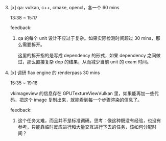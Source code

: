 3. [x] qa: vulkan, c++, cmake, opencl，各一个 60 mins

    13:38 ~ 15:17

    feedback:

    1. qa 的每个 unit 设计不应过于复杂。如果实际检测时间超过 30 mins，那么需要拆开。

        这里的拆开指的是写成 dependency 的形式，如果 dependency 之间做过，那么直接复杂 dep 的结果，从而减少当前 unit 的 exam 时间。

4. [x] 调研 flax engine 的 renderpass 30 mins

    15:35 ~ 19:18

    vkimageview 的信息存在 GPUTextureViewVulkan 里，如果能再加一些代码，把这个 image 复制出来，就能看到每一个步骤渲染的信息了。

    feedback:

    1. 这个任务太难，而且并不是标准调研。思考：像这种既没有经验，也没有参考，只能靠临时反应进行和大量交互进行下去的任务，该如何分配时间？

